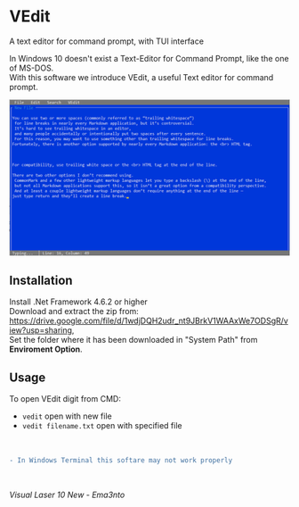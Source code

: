 # VEdit
A text editor for command prompt, with TUI interface

In Windows 10 doesn't exist a Text-Editor for Command Prompt, like the one of MS-DOS. <br/>
With this software we introduce VEdit, a useful Text editor for command prompt.

<img src="Vedit.png" alt="Screen about VEdit" width="750"/>

<br/>

## Installation
Install .Net Framework 4.6.2 or higher <br>
Download and extract the zip from: https://drive.google.com/file/d/1wdjDQH2udr_nt9JBrkV1WAAxWe7ODSgR/view?usp=sharing, <br>
Set the folder where it has been downloaded in "System Path" from **Enviroment Option**.

## Usage
To open VEdit digit from CMD:
- ```vedit``` open with new file
- ```vedit filename.txt``` open with specified file
<br/>

```diff
- In Windows Terminal this softare may not work properly
```

<br/>

_Visual Laser 10 New - Ema3nto_
